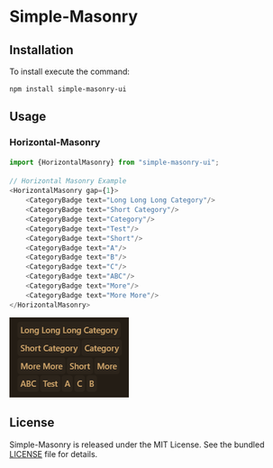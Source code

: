 # Simple-Masonry

## Installation

To install execute the command:

```shell
npm install simple-masonry-ui
```

## Usage

### Horizontal-Masonry

```typescript jsx
import {HorizontalMasonry} from "simple-masonry-ui";

// Horizontal Masonry Example
<HorizontalMasonry gap={1}>
    <CategoryBadge text="Long Long Long Category"/>
    <CategoryBadge text="Short Category"/>
    <CategoryBadge text="Category"/>
    <CategoryBadge text="Test"/>
    <CategoryBadge text="Short"/>
    <CategoryBadge text="A"/>
    <CategoryBadge text="B"/>
    <CategoryBadge text="C"/>
    <CategoryBadge text="ABC"/>
    <CategoryBadge text="More"/>
    <CategoryBadge text="More More"/>
</HorizontalMasonry>
```

![horizontal.png](./resources/horizontal.png)

## License

Simple-Masonry is released under the MIT License. See the bundled [LICENSE](LICENSE) file for details.